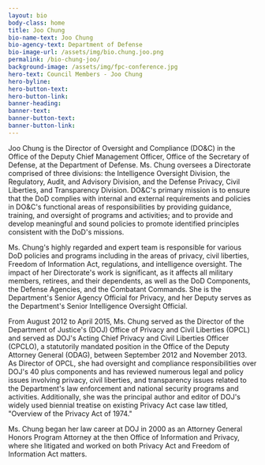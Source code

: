 ```yaml
---
layout: bio
body-class: home
title: Joo Chung
bio-name-text: Joo Chung
bio-agency-text: Department of Defense
bio-image-url: /assets/img/bio.chung.joo.png
permalink: /bio-chung-joo/
background-image: /assets/img/fpc-conference.jpg
hero-text: Council Members - Joo Chung
hero-byline:
hero-button-text: 
hero-button-link: 
banner-heading: 
banner-text: 
banner-button-text: 
banner-button-link: 
---
```

Joo Chung is the Director of Oversight and Compliance (DO&C) in the 
Office of the Deputy Chief Management Officer, Office of the Secretary of 
Defense, at the Department of Defense. Ms. Chung oversees a Directorate 
comprised of three divisions: the Intelligence Oversight Division, the 
Regulatory, Audit, and Advisory Division, and the Defense Privacy, Civil 
Liberties, and Transparency Division. DO&C's primary mission is to ensure 
that the DoD complies with internal and external requirements and policies in 
DO&C's functional areas of responsibilities by providing guidance, training, 
and oversight of programs and activities; and to provide and develop meaningful 
and sound policies to promote identified principles consistent with the DoD's 
missions.

Ms. Chung's highly regarded and expert team is responsible for various DoD 
policies and programs including in the areas of privacy, civil liberties, 
Freedom of Information Act, regulations, and intelligence oversight. The impact 
of her Directorate's work is significant, as it affects all military members, 
retirees, and their dependents, as well as the DoD Components, the Defense 
Agencies, and the Combatant Commands. She is the Department's Senior Agency 
Official for Privacy, and her Deputy serves as the Department's Senior 
Intelligence Oversight Official.

From August 2012 to April 2015, Ms. Chung served as the Director of the 
Department of Justice's (DOJ) Office of Privacy and Civil Liberties (OPCL) and 
served as DOJ's Acting Chief Privacy and Civil Liberties Officer (CPCLO), a 
statutorily mandated position in the Office of the Deputy Attorney General 
(ODAG), between September 2012 and November 2013. As Director of OPCL, she had 
oversight and compliance responsibilities over DOJ's 40 plus components and has 
reviewed numerous legal and policy issues involving privacy, civil liberties, 
and transparency issues related to the Department's law enforcement and national 
security programs and activities. Additionally, she was the principal author and 
editor of DOJ's widely used biennial treatise on existing Privacy Act case law 
titled, "Overview of the Privacy Act of 1974."

Ms. Chung began her law career at DOJ in 2000 as an Attorney General Honors 
Program Attorney at the then Office of Information and Privacy, where she 
litigated and worked on both Privacy Act and Freedom of Information Act 
matters.
